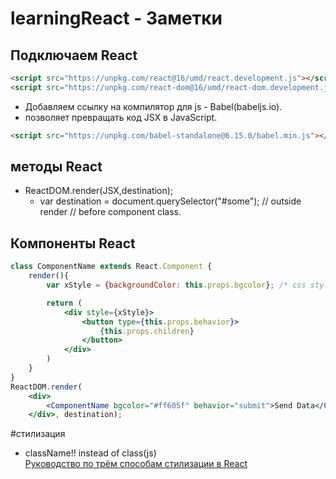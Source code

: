 # learningReact - Заметки

## Подключаем React
```html
<script src="https://unpkg.com/react@16/umd/react.development.js"></script>
<script src="https://unpkg.com/react-dom@16/umd/react-dom.development.js"></script>
```
- Добавляем ссылку на компилятор для js - Babel(babeljs.io).  
- позволяет превращать код JSX в JavaScript.
```html
<script src="https://unpkg.com/babel-standalone@6.15.0/babel.min.js"></script>
```
## методы React
- ReactDOM.render(JSX,destination);
	- var destination = document.querySelector("#some"); // outside render // before component class.
## Компоненты React
```jsx
class ComponentName extends React.Component {
	render(){
		var xStyle = {backgroundColor: this.props.bgcolor}; /* css styles */

		return (
			<div style={xStyle}>
				<button type={this.props.behavior}>
					{this.props.children}
				</button>
			</div>
		)
	}
}
ReactDOM.render(
	<div>
		<ComponentName bgcolor="#ff605f" behavior="submit">Send Data</ComponentName>
	</div>, destination);
```
#стилизация
- className!! instead of class(js)  
[Руководство по трём способам стилизации в React](https://medium.com/@stasonmars/%D1%80%D1%83%D0%BA%D0%BE%D0%B2%D0%BE%D0%B4%D1%81%D1%82%D0%B2%D0%BE-%D0%BF%D0%BE-%D1%82%D1%80%D1%91%D0%BC-%D1%81%D0%BF%D0%BE%D1%81%D0%BE%D0%B1%D0%B0%D0%BC-%D1%81%D1%82%D0%B8%D0%BB%D0%B8%D0%B7%D0%B0%D1%86%D0%B8%D0%B8-%D0%B2-react-2ca5c0c7464b)